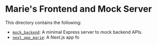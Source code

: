 # Marie's Frontend and Mock Server

This directory contains the following: 

- [`mock_backend`](./mock_backend/): A minimal Express server to mock backend APIs.
- [`next_app_marie`](./next_app_marie/): A Next.js app fo
